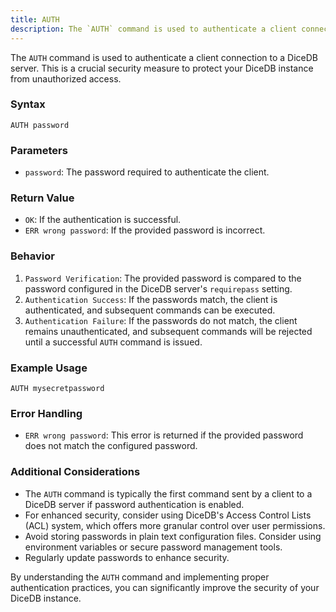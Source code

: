 ```yaml
---
title: AUTH
description: The `AUTH` command is used to authenticate a client connection to a DiceDB server. This is a crucial security measure to protect your DiceDB instance from unauthorized access.
---
```


The `AUTH` command is used to authenticate a client connection to a DiceDB server. This is a crucial security measure to protect your DiceDB instance from unauthorized access.

### Syntax
```
AUTH password
```

### Parameters
* `password`: The password required to authenticate the client.

### Return Value
* `OK`: If the authentication is successful.
* `ERR wrong password`: If the provided password is incorrect.

### Behavior
1. `Password Verification`: The provided password is compared to the password configured in the DiceDB server's `requirepass` setting.
2. `Authentication Success`: If the passwords match, the client is authenticated, and subsequent commands can be executed.
3. `Authentication Failure`: If the passwords do not match, the client remains unauthenticated, and subsequent commands will be rejected until a successful `AUTH` command is issued.

### Example Usage

```
AUTH mysecretpassword
```

### Error Handling

* `ERR wrong password`: This error is returned if the provided password does not match the configured password.

### Additional Considerations
* The `AUTH` command is typically the first command sent by a client to a DiceDB server if password authentication is enabled.
* For enhanced security, consider using DiceDB's Access Control Lists (ACL) system, which offers more granular control over user permissions.
* Avoid storing passwords in plain text configuration files. Consider using environment variables or secure password management tools.
* Regularly update passwords to enhance security.

By understanding the `AUTH` command and implementing proper authentication practices, you can significantly improve the security of your DiceDB instance. 
